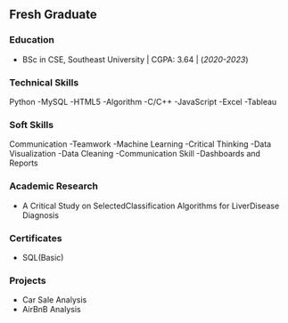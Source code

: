 ## Fresh Graduate

### Education
- BSc in CSE, Southeast University | CGPA: 3.64 | (_2020-2023_)


### Technical Skills
Python
-MySQL
-HTML5
-Algorithm
-C/C++
-JavaScript
-Excel
-Tableau

### Soft Skills
Communication
-Teamwork
-Machine Learning
-Critical Thinking
-Data Visualization
-Data Cleaning
-Communication Skill
-Dashboards and Reports

### Academic Research
- A Critical Study on SelectedClassification Algorithms for LiverDisease Diagnosis


### Certificates
- SQL(Basic)

### Projects
- Car Sale Analysis
- AirBnB Analysis
